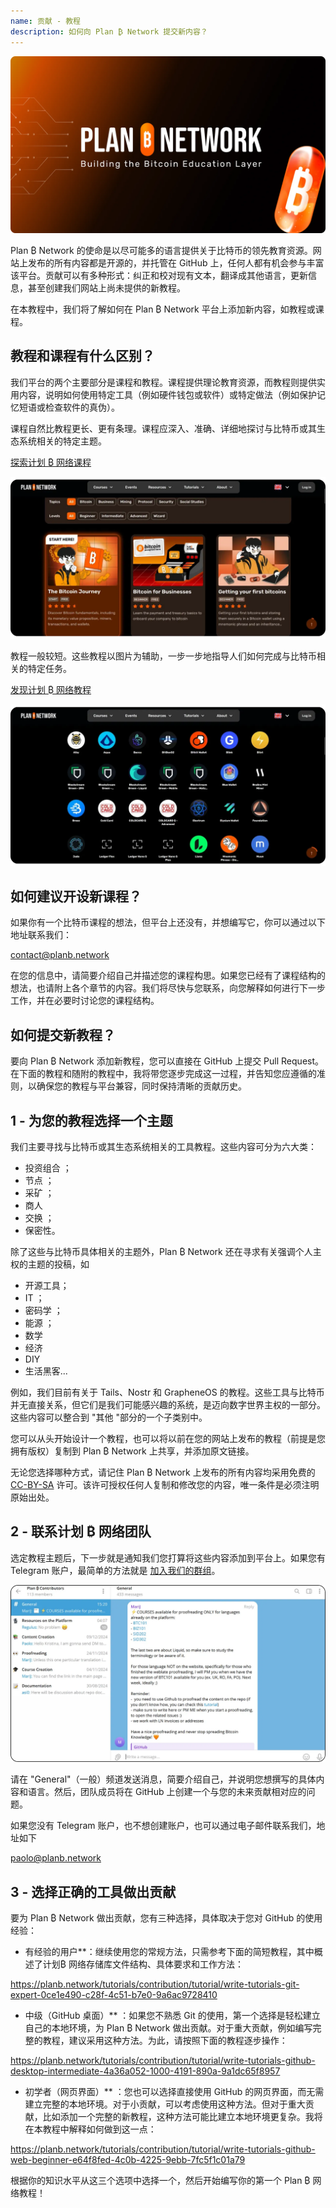 ```yaml
---
name: 贡献 - 教程
description: 如何向 Plan ₿ Network 提交新内容？
---
```

![cover](assets/cover.webp)

Plan ₿ Network 的使命是以尽可能多的语言提供关于比特币的领先教育资源。网站上发布的所有内容都是开源的，并托管在 GitHub 上，任何人都有机会参与丰富该平台。贡献可以有多种形式：纠正和校对现有文本，翻译成其他语言，更新信息，甚至创建我们网站上尚未提供的新教程。

在本教程中，我们将了解如何在 Plan ₿ Network 平台上添加新内容，如教程或课程。

## 教程和课程有什么区别？

我们平台的两个主要部分是课程和教程。课程提供理论教育资源，而教程则提供实用内容，说明如何使用特定工具（例如硬件钱包或软件）或特定做法（例如保护记忆短语或检查软件的真伪）。

课程自然比教程更长、更有条理。课程应深入、准确、详细地探讨与比特币或其生态系统相关的特定主题。

[探索计划 ₿ 网络课程](https://planb.network/courses)

![TUTO](assets/fr/37.webp)

教程一般较短。这些教程以图片为辅助，一步一步地指导人们如何完成与比特币相关的特定任务。

[发现计划 ₿ 网络教程](https://planb.network/tutorials)

![TUTO](assets/fr/38.webp)

## 如何建议开设新课程？

如果你有一个比特币课程的想法，但平台上还没有，并想编写它，你可以通过以下地址联系我们：

contact@planb.network

在您的信息中，请简要介绍自己并描述您的课程构思。如果您已经有了课程结构的想法，也请附上各个章节的内容。我们将尽快与您联系，向您解释如何进行下一步工作，并在必要时讨论您的课程结构。

## 如何提交新教程？

要向 Plan ₿ Network 添加新教程，您可以直接在 GitHub 上提交 Pull Request。在下面的教程和随附的教程中，我将带您逐步完成这一过程，并告知您应遵循的准则，以确保您的教程与平台兼容，同时保持清晰的贡献历史。

## 1 - 为您的教程选择一个主题

我们主要寻找与比特币或其生态系统相关的工具教程。这些内容可分为六大类：


- 投资组合 ；
- 节点 ；
- 采矿 ；
- 商人
- 交换 ；
- 保密性。

除了这些与比特币具体相关的主题外，Plan ₿ Network 还在寻求有关强调个人主权的主题的投稿，如


- 开源工具；
- IT ；
- 密码学 ；
- 能源 ；
- 数学
- 经济
- DIY
- 生活黑客...

例如，我们目前有关于 Tails、Nostr 和 GrapheneOS 的教程。这些工具与比特币并无直接关系，但它们是我们可能感兴趣的系统，是迈向数字世界主权的一部分。这些内容可以整合到 "其他 "部分的一个子类别中。

您可以从头开始设计一个教程，也可以将以前在您的网站上发布的教程（前提是您拥有版权）复制到 Plan ₿ Network 上共享，并添加原文链接。

无论您选择哪种方式，请记住 Plan ₿ Network 上发布的所有内容均采用免费的 [CC-BY-SA](https://creativecommons.org/licenses/by-sa/4.0/) 许可。该许可授权任何人复制和修改您的内容，唯一条件是必须注明原始出处。

## 2 - 联系计划 ₿ 网络团队

选定教程主题后，下一步就是通知我们您打算将这些内容添加到平台上。如果您有 Telegram 账户，最简单的方法就是 [加入我们的群组](https://t.me/PlanBNetwork_ContentBuilder)。

![TUTO](assets/fr/39.webp)

请在 "General"（一般）频道发送消息，简要介绍自己，并说明您想撰写的具体内容和语言。然后，团队成员将在 GitHub 上创建一个与您的未来贡献相对应的问题。

如果您没有 Telegram 账户，也不想创建账户，也可以通过电子邮件联系我们，地址如下

paolo@planb.network

## 3 - 选择正确的工具做出贡献

要为 Plan ₿ Network 做出贡献，您有三种选择，具体取决于您对 GitHub 的使用经验：


- 有经验的用户**：继续使用您的常规方法，只需参考下面的简短教程，其中概述了计划₿ 网络存储库文件结构、具体要求和工作方法：

https://planb.network/tutorials/contribution/tutorial/write-tutorials-git-expert-0ce1e490-c28f-4c51-b7e0-9a6ac9728410

- 中级（GitHub 桌面）** ：如果您不熟悉 Git 的使用，第一个选择是轻松建立自己的本地环境，为 Plan ₿ Network 做出贡献。对于重大贡献，例如编写完整的教程，建议采用这种方法。为此，请按照下面的教程逐步操作：

https://planb.network/tutorials/contribution/tutorial/write-tutorials-github-desktop-intermediate-4a36a052-1000-4191-890a-9a1dc65f8957

- 初学者（网页界面）** ：您也可以选择直接使用 GitHub 的网页界面，而无需建立完整的本地环境。对于小贡献，可以考虑使用这种方法。但对于重大贡献，比如添加一个完整的新教程，这种方法可能比建立本地环境更复杂。我将在本教程中解释如何做到这一点：

https://planb.network/tutorials/contribution/tutorial/write-tutorials-github-web-beginner-e64f8fed-4c0b-4225-9ebb-7fc5f1c01a79

根据你的知识水平从这三个选项中选择一个，然后开始编写你的第一个 Plan ₿ 网络教程！